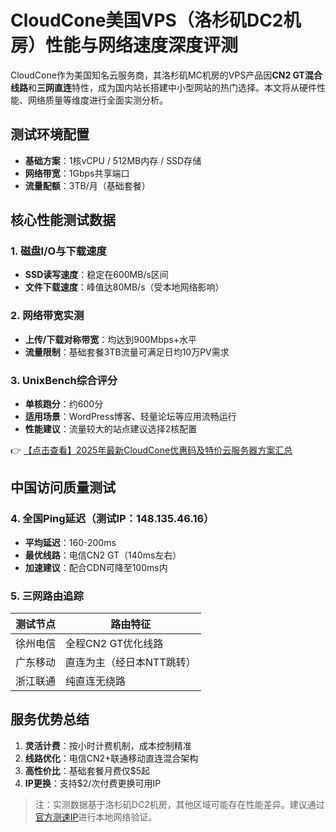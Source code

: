 # CloudCone美国VPS（洛杉矶DC2机房）性能与网络速度深度评测

CloudCone作为美国知名云服务商，其洛杉矶MC机房的VPS产品因**CN2 GT混合线路**和**三网直连**特性，成为国内站长搭建中小型网站的热门选择。本文将从硬件性能、网络质量等维度进行全面实测分析。

## 测试环境配置
- **基础方案**：1核vCPU / 512MB内存 / SSD存储
- **网络带宽**：1Gbps共享端口
- **流量配额**：3TB/月（基础套餐）

## 核心性能测试数据

### 1. 磁盘I/O与下载速度
- **SSD读写速度**：稳定在600MB/s区间
- **文件下载速度**：峰值达80MB/s（受本地网络影响）

### 2. 网络带宽实测
- **上传/下载对称带宽**：均达到900Mbps+水平
- **流量限制**：基础套餐3TB流量可满足日均10万PV需求

### 3. UnixBench综合评分
- **单核跑分**：约600分
- **适用场景**：WordPress博客、轻量论坛等应用流畅运行
- **性能建议**：流量较大的站点建议选择2核配置

👉 [【点击查看】2025年最新CloudCone优惠码及特价云服务器方案汇总](https://bit.ly/Cloudcone)

## 中国访问质量测试

### 4. 全国Ping延迟（测试IP：148.135.46.16）
- **平均延迟**：160-200ms
- **最优线路**：电信CN2 GT（140ms左右）
- **加速建议**：配合CDN可降至100ms内

### 5. 三网路由追踪
| 测试节点       | 路由特征                     |
|----------------|----------------------------|
| 徐州电信       | 全程CN2 GT优化线路          |
| 广东移动       | 直连为主（经日本NTT跳转）   |
| 浙江联通       | 纯直连无绕路                |

## 服务优势总结
1. **灵活计费**：按小时计费机制，成本控制精准
2. **线路优化**：电信CN2+联通移动直连混合架构
3. **高性价比**：基础套餐月费仅$5起
4. **IP更换**：支持$2/次付费更换可用IP

> 注：实测数据基于洛杉矶DC2机房，其他区域可能存在性能差异。建议通过[官方测速IP](https://bit.ly/Cloudcone)进行本地网络验证。
